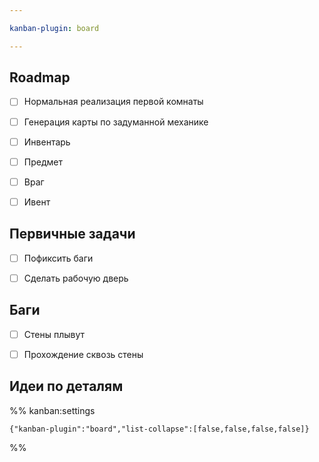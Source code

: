```yaml
---

kanban-plugin: board

---
```


## Roadmap

- [ ] Нормальная реализация первой комнаты
- [ ] Генерация карты по задуманной механике
- [ ] Инвентарь
- [ ] Предмет
- [ ] Враг
- [ ] Ивент


## Первичные задачи

- [ ] Пофиксить баги
- [ ] Сделать рабочую дверь


## Баги

- [ ] Стены плывут
- [ ] Прохождение сквозь стены


## Идеи по деталям





%% kanban:settings
```
{"kanban-plugin":"board","list-collapse":[false,false,false,false]}
```
%%